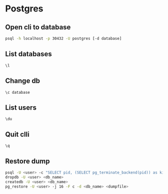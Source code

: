# Postgres

## Open cli to database

```bash
psql -h localhost -p 30432 -U postgres [-d database]
```

## List databases

```psql
\l
```

## Change db

```psql
\c database
```

## List users

```psql
\du
```

## Quit clli

```psql
\q
```

## Restore dump

```bash
psql -U <user> -c "SELECT pid, (SELECT pg_terminate_backend(pid)) as killed from pg_stat_activity WHERE datname = '<db_name>';"
dropdb -U <user> <db_name>
createdb -U <user> <db_name>
pg_restore -U <user> -j 16 -F c -d <db_name> <dumpfile>
```